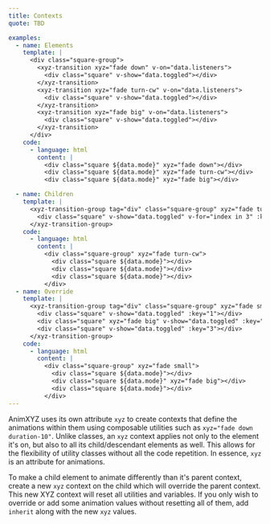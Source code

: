 ```yaml
---
title: Contexts
quote: TBD

examples:
  - name: Elements
    template: |
      <div class="square-group">
        <xyz-transition xyz="fade down" v-on="data.listeners">
          <div class="square" v-show="data.toggled"></div>
        </xyz-transition>
        <xyz-transition xyz="fade turn-cw" v-on="data.listeners">
          <div class="square" v-show="data.toggled"></div>
        </xyz-transition>
        <xyz-transition xyz="fade big" v-on="data.listeners">
          <div class="square" v-show="data.toggled"></div>
        </xyz-transition>
      </div>
    code:
      - language: html
        content: |
          <div class="square ${data.mode}" xyz="fade down"></div>
          <div class="square ${data.mode}" xyz="fade turn-cw"></div>
          <div class="square ${data.mode}" xyz="fade big"></div>

  - name: Children
    template: |
      <xyz-transition-group tag="div" class="square-group" xyz="fade turn-cw" v-on="data.listeners">
        <div class="square" v-show="data.toggled" v-for="index in 3" :key="index"></div>
      </xyz-transition-group>
    code:
      - language: html
        content: |
          <div class="square-group" xyz="fade turn-cw">
            <div class="square ${data.mode}"></div>
            <div class="square ${data.mode}"></div>
            <div class="square ${data.mode}"></div>
          </div>
  - name: Override
    template: |
      <xyz-transition-group tag="div" class="square-group" xyz="fade small" v-on="data.listeners">
        <div class="square" v-show="data.toggled" :key="1"></div>
        <div class="square" xyz="fade big" v-show="data.toggled" :key="2"></div>
        <div class="square" v-show="data.toggled" :key="3"></div>
      </xyz-transition-group>
    code:
      - language: html
        content: |
          <div class="square-group" xyz="fade small">
            <div class="square ${data.mode}"></div>
            <div class="square ${data.mode}" xyz="fade big"></div>
            <div class="square ${data.mode}"></div>
          </div>
---
```


AnimXYZ uses its own attribute `xyz` to create contexts that define the animations within them using composable utilities such as `xyz="fade down duration-10"`. Unlike classes, an `xyz` context applies not only to the element it's on, but also to all its child/descendant elements as well. This allows for the flexibility of utility classes without all the code repetition. In essence, `xyz` is an attribute for animations.

To make a child element to animate differently than it's parent context, create a new `xyz` context on the child which will override the parent context. This new XYZ context will reset all utilities and variables. If you only wish to override or add some animation values without resetting all of them, add `inherit` along with the new `xyz` values.
